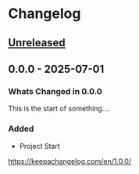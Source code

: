 # Changelog
<!-- markdownlint-disable MD024 -->
<!-- changelog-begin -->

## [Unreleased](<https://github.com/REPO_OWNER/PROJECT_NAME/compare/0.0.0...dev>)
<!-- Dont forget to:
    - Update the Unreleased compare version to latest release tag
    - Update compare/_previous_version_tag_
    - Delete <a></a> tag
    - Update issues and pull requests as needed.-->
<!-- Copy paste release notes below here -->
<!-- scriv-insert-here -->

## 0.0.0 - 2025-07-01

### Whats Changed in 0.0.0

This is the start of something....

### Added

- Project Start

<https://keepachangelog.com/en/1.0.0/>

<!-- changelog-end -->
